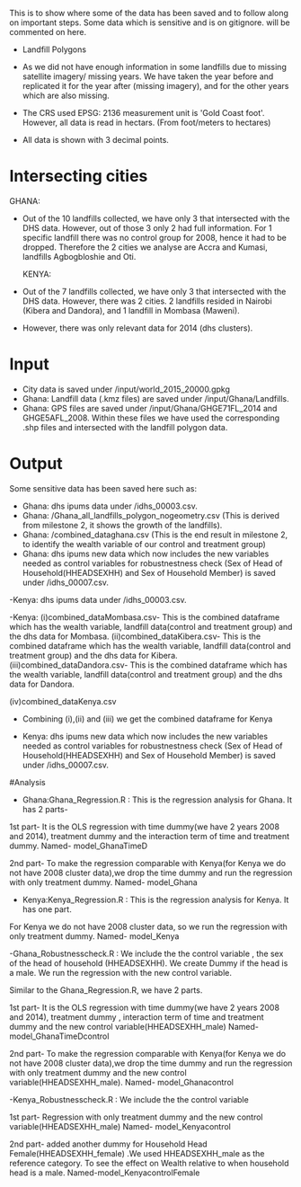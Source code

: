 This is to show where some of the data has been saved and to follow along on important steps. Some data which is sensitive and is on gitignore. will be commented on here. 

* Landfill Polygons
- As we did not have enough information in some landfills due to missing satellite imagery/ missing years. We have taken the year before and replicated it for the year after (missing imagery), and for the other years which are also missing. 

* The CRS used EPSG: 2136 measurement unit is 'Gold Coast foot'. However, all data is read in hectars. (From foot/meters to hectares)

* All data is shown with 3 decimal points. 


# Intersecting cities 

  GHANA: 
- Out of the 10 landfills collected, we have only 3 that intersected with the DHS data. However, out of those 3 only 2 had full information. For 1 specific landfill there was no control group for 2008, hence it had to be dropped. Therefore the 2 cities we analyse are Accra and Kumasi, landfills Agbogbloshie and Oti.

  KENYA: 
- Out of the 7 landfills collected, we have only 3 that intersected with the DHS data. However, there was 2 cities. 2 landfills resided in Nairobi (Kibera and Dandora), and 1 landfill in Mombasa (Maweni).
- However, there was only relevant data for 2014 (dhs clusters). 

# Input 
- City data is saved under /input/world_2015_20000.gpkg
- Ghana: Landfill data (.kmz files) are saved under /input/Ghana/Landfills. 
- Ghana: GPS files are saved under /input/Ghana/GHGE71FL_2014 and GHGE5AFL_2008. Within these files we have used the corresponding .shp files and intersected with the landfill polygon data. 


# Output 
Some sensitive data has been saved here such as:
- Ghana: dhs ipums data under /idhs_00003.csv. 
- Ghana: /Ghana_all_landfills_polygon_nogeometry.csv (This is derived from milestone 2, it shows the growth of the landfills). 
- Ghana: /combined_dataghana.csv (This is the end result in milestone 2, to identify the wealth variable of our control and treatment group)
- Ghana: dhs ipums new data which now includes the new variables needed as control variables for robustnestness check (Sex of Head of Household(HHEADSEXHH) and Sex of Household Member) is saved under /idhs_00007.csv.

-Kenya: dhs ipums data under /idhs_00003.csv.

-Kenya: (i)combined_dataMombasa.csv- This is the combined dataframe which has the wealth variable, landfill data(control and treatment group) and the dhs data for Mombasa.
(ii)combined_dataKibera.csv- This is the combined dataframe which has the wealth variable, landfill data(control and treatment group) and the dhs data for Kibera.
(iii)combined_dataDandora.csv- This is the combined dataframe which has the wealth variable, landfill data(control and treatment group) and the dhs data for Dandora.

(iv)combined_dataKenya.csv
- Combining (i),(ii) and (iii) we get the combined dataframe for Kenya 

- Kenya: dhs ipums new data which now includes the new variables needed as control variables for robustnestness check (Sex of Head of Household(HHEADSEXHH) and Sex of Household Member) is saved under /idhs_00007.csv.

#Analysis

- Ghana:Ghana_Regression.R : This is the regression analysis for Ghana. It has 2 parts-

1st part- It is the  OLS regression with time dummy(we have 2 years 2008 and 2014), treatment dummy and the interaction term of time and treatment dummy. 
Named- model_GhanaTimeD

2nd part- To make the regression comparable with Kenya(for Kenya we do not have 2008 cluster data),we drop the time dummy and run the regression with only treatment dummy.
Named- model_Ghana

- Kenya:Kenya_Regression.R : This is the regression analysis for Kenya. It has one part.

For Kenya we do not have 2008 cluster data, so we run the regression with only treatment dummy.
Named- model_Kenya


-Ghana_Robustnesscheck.R : We include the the control variable , the sex of the head of household (HHEADSEXHH). We create Dummy if the head is a male. We run the regression with the new control variable.

Similar to the Ghana_Regression.R, we have 2 parts.

1st part- It is the  OLS regression with time dummy(we have 2 years 2008 and 2014), treatment dummy , interaction term of time and treatment dummy and the new control variable(HHEADSEXHH_male)
Named- model_GhanaTimeDcontrol

2nd part- To make the regression comparable with Kenya(for Kenya we do not have 2008 cluster data),we drop the time dummy and run the regression with only treatment dummy and the new control variable(HHEADSEXHH_male).
Named- model_Ghanacontrol


-Kenya_Robustnesscheck.R : We include the the control variable

1st part- Regression with only treatment dummy and the new control variable(HHEADSEXHH_male)
Named- model_Kenyacontrol

2nd part- added another dummy for Household Head Female(HHEADSEXHH_female) .We used HHEADSEXHH_male as the reference category.
To see the effect on Wealth relative to when household head is a male.
Named-model_KenyacontrolFemale
